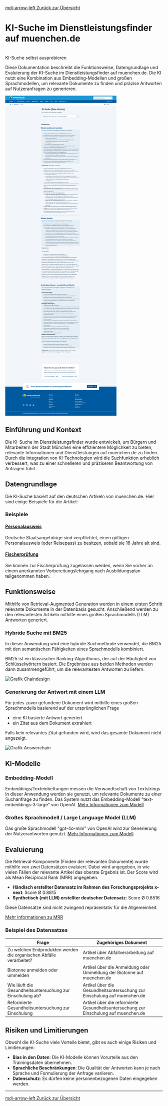 [<v-icon>mdi-arrow-left</v-icon>  Zurück zur Übersicht](/ki-systeme/index.md)

# KI-Suche im Dienstleistungsfinder auf muenchen.de

<br/>

<v-btn prepend-icon="mdi-open-in-new" href="https://muenchen.de/ki-suche" target="_blank" variant="tonal" block size="large" rounded="xl">
    KI-Suche selbst ausprobieren
</v-btn>

Diese Dokumentation beschreibt die Funktionsweise, Datengrundlage und Evaluierung der KI-Suche im Dienstleistungsfinder auf muenchen.de.
Die KI nutzt eine Kombination aus Embedding-Modellen und großen Sprachmodellen, um relevante Dokumente zu finden und präzise Antworten auf Nutzeranfragen zu generieren.

![Screenshot von muenchen.de](/img/dlf_screenshot_muenchen-de.png)

## Einführung und Kontext

Die KI-Suche im Dienstleistungsfinder wurde entwickelt, um Bürgern und Mitarbeitern der Stadt München eine effizientere Möglichkeit zu bieten, relevante Informationen und Dienstleistungen auf muenchen.de zu finden.
Durch die Integration von KI-Technologien wird die Suchfunktion erheblich verbessert, was zu einer schnelleren und präziseren Beantwortung von Anfragen führt.

## Datengrundlage

Die KI-Suche basiert auf den deutschen Artikeln von muenchen.de. Hier sind einige Beispiele für die Artikel:

### Beispiele

#### [Personalausweis](https://stadt.muenchen.de/service/info/personalausweis/1063441/n0/)

Deutsche Staatsangehörige sind verpflichtet, einen gültigen Personalausweis (oder Reisepass) zu besitzen, sobald sie 16 Jahre alt sind.

#### [Fischerprüfung](https://stadt.muenchen.de/service/info/zustaendiges-amt-fuer-muenchen/1081175/)

Sie können zur Fischerprüfung zugelassen werden, wenn Sie vorher an einem anerkannten Vorbereitungslehrgang nach Ausbildungsplan teilgenommen haben.

## Funktionsweise

Mithilfe von Retrieval-Augmented Generation werden in einem ersten Schritt relevante Dokumente in der Datenbasis gesucht. Anschließend werden zu den relevantesten Artikeln mithilfe eines großen Sprachmodells (LLM) Antworten generiert.

### Hybride Suche mit BM25

In dieser Anwendung wird eine hybride Suchmethode verwendet, die BM25 mit den semantischen Fähigkeiten eines Sprachmodells kombiniert.

BM25 ist ein klassischer Ranking-Algorithmus, der auf der Häufigkeit von Schlüsselwörtern basiert. Die Ergebnisse aus beiden Methoden werden dann zusammengeführt, um die relevantesten Antworten zu liefern.

![Grafik Chaindesign](/img/dlf_chaindesign.png)

### Generierung der Antwort mit einem LLM

Für jedes zuvor gefundene Dokument wird mithilfe eines großen Sprachmodells basierend auf der ursprünglichen Frage

- eine KI basierte Antwort generiert
- ein Zitat aus dem Dokument extrahiert

Falls kein relevantes Zitat gefunden wird, wird das gesamte Dokument nicht angezeigt.

![Grafik Answerchain](/img/dlf_answerchain.png)

## KI-Modelle

### Embedding-Modell

Embeddings/Texteinbettungen messen die Verwandtschaft von Textstrings.
In dieser Anwendung werden sie genutzt, um relevante Dokumente zu einer Suchanfrage zu finden.
Das System nutzt das Embedding-Modell "text-embeddings-3-large" von OpenAI.
[Mehr Informationen zum Modell](https://platform.openai.com/docs/guides/embeddings/embedding-models)

### Großes Sprachmodell / Large Language Model (LLM)

Das große Sprachmodell "gpt-4o-mini" von OpenAI wird zur Generierung der Nutzerantworten genutzt.
[Mehr Informationen zum Modell](https://openai.com/index/gpt-4o-mini-advancing-cost-efficient-intelligence/)

## Evaluierung

Die Retrieval-Komponente (Finden der relevanten Dokumente) wurde mithilfe von zwei Datensätzen evaluiert. Dabei wird angegeben, in wie vielen Fällen der relevante Artikel das oberste Ergebnis ist. Der Score wird als Mean Reciprocal Rank (MRR) angegeben.

- **Händisch erstellter Datensatz im Rahmen des Forschungsprojekts x-next**: Score Ø 0.8815
- **Synthetisch (mit LLM) erstellter deutscher Datensatz**: Score Ø 0.8516

Diese Datensätze sind nicht zwingend repräsentativ für die Allgemeinheit.

[Mehr Informationen zu MRR](https://en.wikipedia.org/wiki/Mean_reciprocal_rank)

### Beispiel des Datensatzes

| Frage                                                               | Zugehöriges Dokument                                                                 |
| ------------------------------------------------------------------- | ------------------------------------------------------------------------------------ |
| Zu welchen Endprodukten werden die organischen Abfälle verarbeitet? | Artikel über Abfallverarbeitung auf muenchen.de                                      |
| Biotonne anmelden oder ummelden                                     | Artikel über die Anmeldung oder Ummeldung der Biotonne auf muenchen.de               |
| Wie läuft die Gesundheitsuntersuchung zur Einschulung ab?           | Artikel über die Gesundheitsuntersuchung zur Einschulung auf muenchen.de             |
| Reformierte Gesundheitsuntersuchung zur Einschulung                 | Artikel über die reformierte Gesundheitsuntersuchung zur Einschulung auf muenchen.de |

## Risiken und Limitierungen

Obwohl die KI-Suche viele Vorteile bietet, gibt es auch einige Risiken und Limitierungen:

- **Bias in den Daten**: Die KI-Modelle können Vorurteile aus den Trainingsdaten übernehmen.
- **Sprachliche Beschränkungen**: Die Qualität der Antworten kann je nach Sprache und Formulierung der Anfrage variieren.
- **Datenschutz**: Es dürfen keine personenbezogenen Daten eingegeben werden.

---

[<v-icon>mdi-arrow-left</v-icon> Zurück zur Übersicht](/ki-systeme/index.md)
